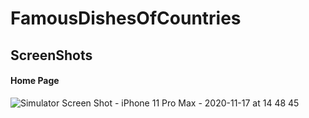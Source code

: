 # FamousDishesOfCountries
## ScreenShots
#### Home Page
![Simulator Screen Shot - iPhone 11 Pro Max - 2020-11-17 at 14 48 45](https://user-images.githubusercontent.com/62593643/99386983-4928d780-28e4-11eb-92ce-7d971f3a83a1.png)
